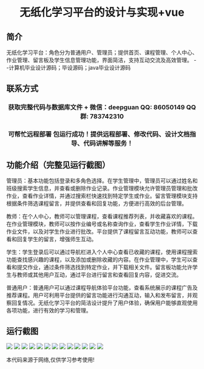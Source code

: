 <p><h1 align="center">无纸化学习平台的设计与实现+vue</h1></p>

## 简介
无纸化学习平台：角色分为普通用户、管理员；提供首页、课程管理、个人中心、作业管理、留言板及学生信息管理功能，界面简洁，支持互动交流及高效管理。    --计算机毕业设计源码；毕设源码；java毕业设计源码


## 联系方式
<p><h3 align="center">获取完整代码与数据库文件 + 微信：deepguan QQ: 86050149 QQ群: 783742310</h3></p>
<p><h3 align="center">可帮忙远程部署 包运行成功！提供远程部署、修改代码、设计文档指导、代码讲解等服务！</h3></p>

## 功能介绍（完整见运行截图）
管理员：基本功能包括登录和多角色选择。在学生管理中，管理员可以通过姓名和班级搜索学生信息，并查看或删除作业记录。作业管理模块允许管理员管理和批改作业，查看作业详情，并通过搜索栏快速找到特定学生或作业。留言管理模块支持根据条件筛选课程留言，并提供查看和回复功能，方便进行高效的后台管理。

教师：在个人中心，教师可以管理课程，查看课程推荐列表，并收藏喜欢的课程。在作业管理模块，教师可以按作业编号或名称查询作业，查看学生作业详情，下载作业文件，以及对学生作业进行批改。平台提供了课程留言互动功能，教师可以查看和回复学生的留言，增强师生互动。

学生：学生登录后可以通过导航栏进入个人中心查看已收藏的课程，使用课程搜索功能查找感兴趣的课程，以及添加或删除收藏的内容。在作业管理中，学生可以查看和提交作业，通过条件筛选找到特定作业，并下载相关文件。留言板功能允许学生与教师或其他用户互动，通过平台进行留言和查看回复内容，促进交流。

普通用户：普通用户可以通过课程导航体验平台功能，查看系统展示的课程广告及推荐课程。用户可利用平台提供的留言功能进行沟通互动，输入和发布留言，并观察回复情况。无纸化学习平台的简洁设计提升了用户体验，确保用户能够直观使用各项功能，进行有效的学习和管理。


## 运行截图
![](img/001.jpg)
![](img/002.jpg)
![](img/003.jpg)
![](img/004.jpg)
![](img/005.jpg)
![](img/006.jpg)
![](img/007.jpg)
![](img/008.jpg)
![](img/009.jpg)
![](img/010.jpg)
![](img/011.jpg)
![](img/012.jpg)
![](img/013.jpg)

<p>本代码来源于网络,仅供学习参考使用!</p>
